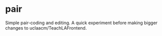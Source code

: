 # pair

Simple pair-coding and editing. A quick experiment before making
bigger changes to uclaacm/TeachLAFrontend.
